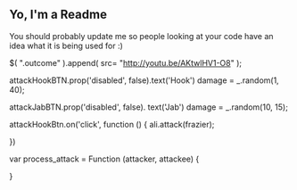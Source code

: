 ## Yo, I'm a Readme

You should probably update me so people looking at your code have an idea what it is being used for :)


$( ".outcome" ).append( src= "http://youtu.be/AKtwlHV1-O8" );

attackHookBTN.prop('disabled', false).text('Hook')
damage = _.random(1, 40);

attackJabBTN.prop('disabled', false).
text('Jab')
damage = _.random(10, 15);



attackHookBtn.on('click', function () {
	ali.attack(frazier);

})

var process_attack = Function (attacker, attackee) {
	
}